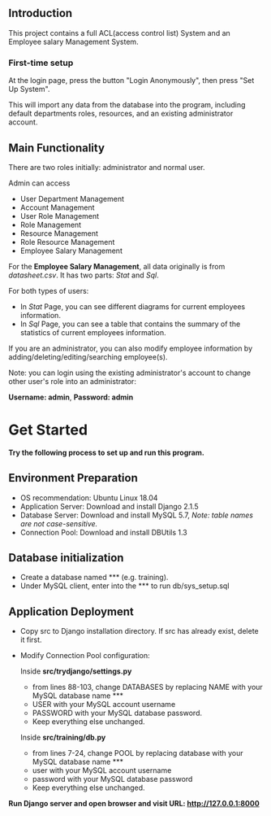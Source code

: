 ## Introduction
This project contains a full ACL(access control list) System and an Employee salary Management System.

### First-time setup
At the login page, press the button "Login Anonymously", then press "Set Up System". 

This will import any data from the database into the program, including default departments roles, resources, and an existing administrator account.

## Main Functionality
There are two roles initially: administrator and normal user.

Admin can access
- User Department Management
- Account Management
- User Role Management
- Role Management
- Resource Management
- Role Resource Management
- Employee Salary Management

For the **Employee Salary Management**, all data originally is from *datasheet.csv*. It has two parts: *Stat* and *Sql*.

For both types of users:
- In *Stat* Page, you can see different diagrams for current employees information. 
- In *Sql* Page, you can see a table that contains the summary of the statistics of current employees information. 

If you are an administrator, you can also modify employee information by adding/deleting/editing/searching employee(s). 

Note: you can login using the existing administrator's account to change other user's role into an administrator:

**Username: admin**, **Password: admin**

# Get Started
**Try the following process to set up and run this program.**

## Environment Preparation
- OS recommendation: Ubuntu Linux 18.04
- Application Server: Download and install Django 2.1.5
- Database Server: Download and install MySQL 5.7, 
*Note: table names are not case-sensitive.*
- Connection Pool: Download and install DBUtils 1.3

## Database initialization
- Create a database named *** (e.g. training).
- Under MySQL client, enter into the *** to run db/sys_setup.sql 

## Application Deployment
- Copy src to Django installation directory. If src has already exist, delete it first.
- Modify Connection Pool configuration:

    Inside **src/trydjango/settings.py**
    - from lines 88-103, change DATABASES by replacing NAME with your MySQL database name ***
    - USER with your MySQL account username
    - PASSWORD with your MySQL database password. 
    - Keep everything else unchanged.
    
    Inside **src/training/db.py**
    - from lines 7-24, change POOL by replacing database with your MySQL database name ***
    - user with your MySQL account username
    - password with your MySQL database password
    - Keep everything else unchanged.

**Run Django server and open browser and visit URL: http://127.0.0.1:8000**

